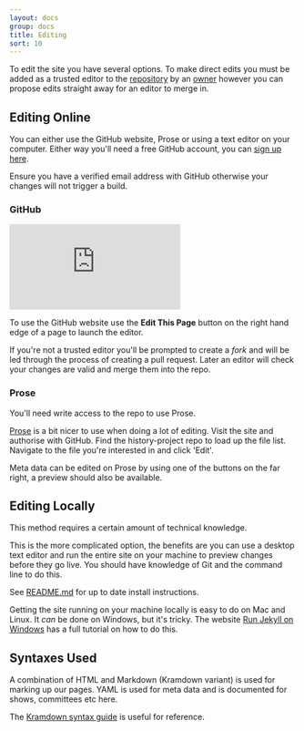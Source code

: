 ```yaml
---
layout: docs
group: docs
title: Editing
sort: 10
---
```


To edit the site you have several options. To make direct edits you must be added as a trusted editor to the [repository](http://github.com/newtheatre/history-project) by an [owner](https://github.com/orgs/newtheatre/people) however you can propose edits straight away for an editor to merge in.

## Editing Online

You can either use the GitHub website, Prose or using a text editor on your computer. Either way you'll need a free GitHub account, you can [sign up here](https://github.com/join).

Ensure you have a verified email address with GitHub otherwise your changes will not trigger a build.

### GitHub

<iframe class="youtube" src="https://www.youtube.com/embed/yC2aBvMgTzg?showinfo=0&color=white&modestbranding=1" frameborder="0" allowfullscreen></iframe>

To use the GitHub website use the <strong><i class="octicon octicon octicon-pencil"></i> Edit This Page</strong> button on the right hand edge of a page to launch the editor.

If you're not a trusted editor you'll be prompted to create a _fork_ and will be led through the process of creating a pull request. Later an editor will check your changes are valid and merge them into the repo.

### Prose

<div class="box-warning">

<i class="fa fa-exclamation-triangle"></i> You'll need write access to the repo to use Prose.

</div>

[Prose](http://prose.io) is a bit nicer to use when doing a lot of editing. Visit the site and authorise with GitHub. Find the history-project repo to load up the file list. Navigate to the file you're interested in and click 'Edit'.

Meta data can be edited on Prose by using one of the buttons on the far right, a preview should also be available.

## Editing Locally

<div class="box-info"><i class="fa fa-info-circle"></i>This method requires a certain amount of technical knowledge.</div>

This is the more complicated option, the benefits are you can use a desktop text editor and run the entire site on your machine to preview changes before they go live. You should have knowledge of Git and the command line to do this.

See [README.md](https://github.com/newtheatre/history-project/blob/master/README.md) for up to date install instructions.

Getting the site running on your machine locally is easy to do on Mac and Linux. It _can_ be done on Windows, but it's tricky. The website [Run Jekyll on Windows](http://jekyll-windows.juthilo.com/) has a full tutorial on how to do this.

## Syntaxes Used

A combination of HTML and Markdown (Kramdown variant) is used for marking up our pages. YAML is used for meta data and is documented for shows, committees etc here.

The [Kramdown syntax guide](http://kramdown.gettalong.org/syntax.html) is useful for reference.
